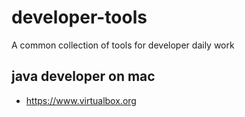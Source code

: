 # developer-tools
A common collection of tools for developer daily work 

## java developer on mac

- https://www.virtualbox.org
